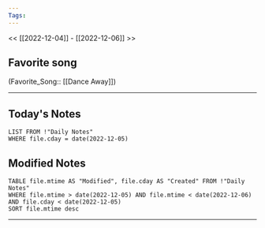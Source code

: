 ```yaml
---
Tags:
---
```

<< [[2022-12-04]] - [[2022-12-06]] >>
## Favorite song
(Favorite_Song:: [[Dance Away]])
___
## Today's Notes
```dataview
LIST FROM !"Daily Notes"
WHERE file.cday = date(2022-12-05)
```
## Modified Notes
```dataview
TABLE file.mtime AS "Modified", file.cday AS "Created" FROM !"Daily Notes" 
WHERE file.mtime > date(2022-12-05) AND file.mtime < date(2022-12-06) AND file.cday < date(2022-12-05)
SORT file.mtime desc
```
___
